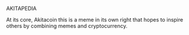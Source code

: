 AKITAPEDIA

At its core, Akitacoin this is a meme in its own right that hopes to inspire others by combining memes and cryptocurrency.
